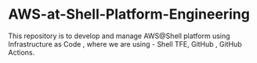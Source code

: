 # AWS-at-Shell-Platform-Engineering
This repository is to develop and manage AWS@Shell platform using Infrastructure as Code , where we are using - Shell TFE, GitHub , GitHub Actions.
